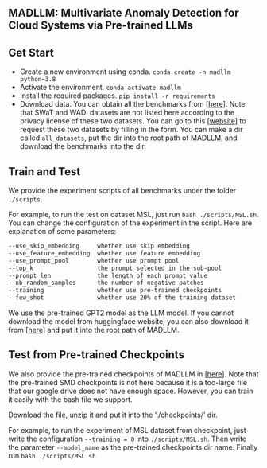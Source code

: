 ## MADLLM: Multivariate Anomaly Detection for Cloud Systems via Pre-trained LLMs


## Get Start
- Create a new environment using conda. `conda create -n madllm python=3.8`
- Activate the environment. `conda activate madllm`
- Install the required packages. `pip install -r requirements`
- Download data. You can obtain all the benchmarks from [[here](https://drive.google.com/drive/folders/1dYba8m2W0LWfh6btAjdOphi_dWlbd9lB?usp=sharing)]. Note that SWaT and WADI datasets are not listed here according to the privacy license of these two datasets. You can go to this [[website](https://itrust.sutd.edu.sg/itrust-labs_datasets/dataset_info/)] to request these two datasets by filling in the form. 
You can make a dir called `all_datasets`, put the dir into the root path of MADLLM, and download the benchmarks into the dir.


## Train and Test
We provide the experiment scripts of all benchmarks under the folder `./scripts`. 

For example, to run the test on dataset MSL, just run `bash ./scripts/MSL.sh`. You can change the configuration of the experiment in the script. Here are explanation of some parameters:
```bash
--use_skip_embedding     whether use skip embedding
--use_feature_embedding  whether use feature embedding
--use_prompt_pool        whether use prompt pool
--top_k                  the prompt selected in the sub-pool
--prompt_len             the length of each prompt value
--nb_random_samples      the number of negative patches 
--training               whether use pre-trained checkpoints
--few_shot               whether use 20% of the training dataset
```

We use the pre-trained GPT2 model as the LLM model. If you cannot download the model from huggingface website, you can also download it from [[here](https://drive.google.com/drive/folders/1OqzFJ7iIOOObMtJ4eiv60JrgXx0Riqzr?usp=sharing)] and put it into the root path of MADLLM.



## Test from Pre-trained Checkpoints
We also provide the pre-trained checkpoints of MADLLM in [[here](https://drive.google.com/file/d/1CgjZ5tlAwKrgW0bow168tK3iqyzJ_wV6/view?usp=sharing)]. Note that the pre-trained SMD checkpoints is not here because it is a too-large file that our google drive does not have enough space. However, you can train it easily with the bash file we support.

Download the file, unzip it and put it into the './checkpoints/' dir.

For example, to run the experiment of MSL dataset from checkpoint, just write the configuration `--training = 0` into `./scripts/MSL.sh`. Then write the parameter `--model_name` as the pre-trained checkpoints dir name. Finally run `bash ./scripts/MSL.sh`